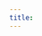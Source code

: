 ```yaml
---
title:
---
```














   





















































































